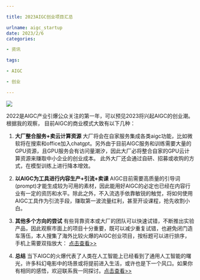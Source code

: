 ```yaml
---

title: 2023AIGC创业项目汇总

urlname: aigc_startup
date: 2023/2/6
categories: 

- 资讯

tags:

- AIGC

- 创业

---
```

![](http://i8.hexun.com/2023-02-06/207745518.jpg)

2022是AIGC产业引爆公众关注的第一年，可以预见2023将兴起AIGC的创业潮。根据我的观察， 目前AIGC的商业模式大致有以下几种：

1. **大厂整合服务+卖云计算资源**
 大厂将会在自家服务集成各类aigc功能，比如微软将在搜索和office加入chatgpt。另外由于目前AIGC服务和训练需要大量的GPU资源，且GPU服务会有访问量潮汐，因此大厂必将整合自家的GPU云计算资源来赚取中小企业的创业成本。
 此外大厂还会通过自研、招募或收购的方式，在模型训练上进行降本增效。


2. **以AIGC为工具进行内容生产+引流+卖课**
AIGC目前需要高质量的引导词(prompt)才能生成较为可用的素材，因此能用好AIGC的必定也已经在内容行业有一定的资历和水平。除此之外，不入流选手依靠敏锐的触觉，将如何使用AIGC工具作为引流手段，赚取第一波流量红利，甚至开设课程，抢先收割小白。


3. **其他多个方向的尝试**
有些背靠资本或大厂的团队可以快速试错，不断推出实验产品，因此观察市面上的项目十分重要，既可以减少重复试错，也避免闭门造车落伍，本人搜集了海外比较火爆的AIGC创业项目，按标题可以进行排序，手机上需要双指放大：
[点击查看>>](/Quant/aigc.html )


4. **总结**
当下AIGC的火爆代表了人类在人工智能上已经看到了通用人工智能的曙光，许多科幻电影中的场景或将提前进入生活，或许也是下一个风口。如果你有相同的感悟，欢迎联系我一同探讨。[点击查看>>](https://maimai.cn/profile/detail?dstu=91060020)